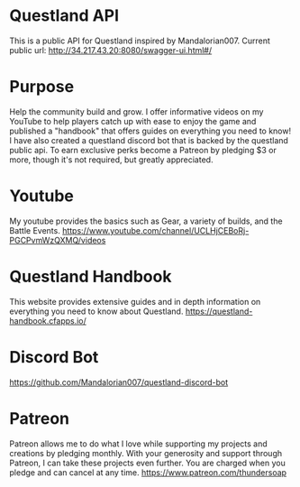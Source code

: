 # Questland API
This is a public API for Questland inspired by Mandalorian007. 
Current public url: http://34.217.43.20:8080/swagger-ui.html#/

# Purpose
Help the community build and grow. I offer informative videos on my
YouTube to help players catch up with ease to enjoy the game and
published a "handbook" that offers guides on everything you need
to know! I have also created a questland discord bot that is backed by
the questland public api. To earn exclusive perks become a Patreon by pledging
$3 or more, though it's not required, but greatly appreciated.

# Youtube
My youtube provides the basics such as Gear, a variety of builds,
and the Battle Events.
https://www.youtube.com/channel/UCLHjCEBoRj-PGCPvmWzQXMQ/videos

# Questland Handbook
This website provides extensive guides and in depth information on everything you need to know about
Questland.
https://questland-handbook.cfapps.io/

# Discord Bot
https://github.com/Mandalorian007/questland-discord-bot

# Patreon
Patreon allows me to do what I love while supporting my projects
and creations by pledging monthly. With your generosity and support 
through Patreon, I can take these projects even further. You are
charged when you pledge and can cancel at any time.
https://www.patreon.com/thundersoap